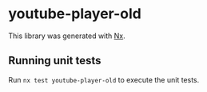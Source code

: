 # youtube-player-old

This library was generated with [Nx](https://nx.dev).

## Running unit tests

Run `nx test youtube-player-old` to execute the unit tests.
